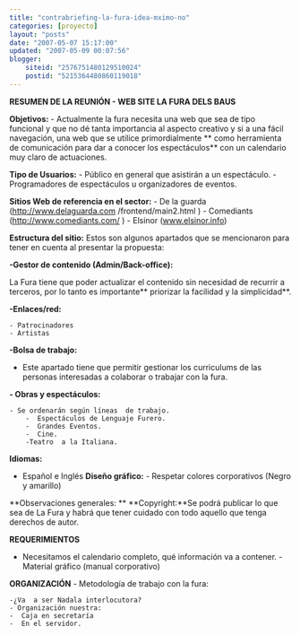 ```yaml
---
title: "contrabriefing-la-fura-idea-mximo-no"
categories: [proyecto]
layout: "posts"
date: "2007-05-07 15:17:00"
updated: "2007-05-09 00:07:56"
blogger:
    siteid: "2576751480129510024"
    postid: "5215364480860119018"
---
```


**RESUMEN DE LA REUNIÓN - WEB SITE LA FURA DELS BAUS**

**Objetivos:** - Actualmente la fura necesita una  web que sea de tipo funcional y que no dé tanta importancia al aspecto  creativo y si a una fácil navegación, una web que se utilice primordialmente ** como herramienta de comunicación para dar a conocer los espectáculos**  con un calendario muy claro de actuaciones. 

**Tipo de Usuarios:** - Público en general que asistirán  a un espectáculo. - Programadores de espectáculos  u organizadores de eventos. 

**Sitios Web de referencia en el  sector:** - De la guarda (<a href="http://www.delaguarda.com/frontend/main2.html" >http://www.delaguarda.com /frontend/main2.html</a>  ) - Comediants (<a href="http://www.comediants.com/" >http://www.comediants.com/</a>  ) - Elsinor (<a href="http://www.elsinor.info/" >www.elsinor.info</a>) 

**Estructura del sitio:** Estos son algunos apartados que se  mencionaron para tener en cuenta al presentar la propuesta: 

**-Gestor de contenido (Admin/Back-office):** 
 
La Fura tiene que poder actualizar  el contenido sin necesidad de recurrir a terceros, por lo tanto es importante**  priorizar la facilidad y la simplicidad**. 
 
**-Enlaces/red:** 
 
	- Patrocinadores 
	- Artistas 

**-Bolsa de trabajo:** 
 
 - Este apartado tiene que permitir  gestionar los curriculums de las personas interesadas a colaborar o  trabajar con la fura. 
 
**- Obras y espectáculos:** 
 
	- Se ordenarán según líneas  de trabajo.
		-  Espectáculos de Lenguaje Furero. 
		-  Grandes Eventos. 
		-  Cine.
		-Teatro  a la Italiana. 
 
**Idiomas:** 
 
 - Español e Inglés 
   **Diseño gráfico:** - Respetar colores corporativos (Negro  y amarillo) 

**Observaciones generales: ** **Copyright:**Se podrá publicar  lo que sea de La Fura y habrá que tener cuidado con todo aquello que  tenga derechos de autor. 

**REQUERIMIENTOS** 

 - Necesitamos el calendario completo,  qué información va a contener. - Material gráfico (manual corporativo) 

**ORGANIZACIÓN** - Metodología de trabajo con la  fura:

	-¿Va  a ser Nadala interlocutora?
	- Organización nuestra:
	-  Caja en secretaría
	-  En el servidor. 
